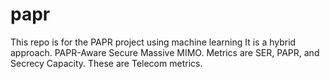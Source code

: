 # papr

This repo is for the PAPR project using machine learning
It is a hybrid approach.
PAPR-Aware Secure Massive MIMO.
Metrics are SER, PAPR, and Secrecy Capacity.
These are Telecom metrics.
